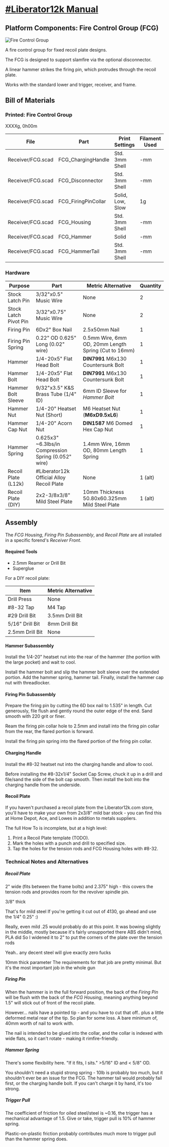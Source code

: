 # [\#Liberator12k Manual](../README.md)

## Platform Components: Fire Control Group (FCG)

![Fire Control Group](FCG.png)

A fire control group for fixed recoil plate designs.

The FCG is designed to support slamfire via the optional disconnector.

A linear hammer strikes the firing pin, which protrudes through the recoil plate.

Works with the standard lower and trigger, receiver, and frame.

## Bill of Materials

### Printed: Fire Control Group

XXXXg, 0h00m

| File                | Part                | Print Settings   | Filament Used | Print Time |
|---------------------|---------------------|------------------|---------------|------------|
| Receiver/FCG.scad   | FCG_ChargingHandle  | Std. 3mm Shell   | -mm           | -h-m       |
| Receiver/FCG.scad   | FCG_Disconnector    | Std. 3mm Shell   | -mm           | -h-m       |
| Receiver/FCG.scad   | FCG_FiringPinCollar | Solid, Low, Slow | 1g            | 0h48m      |
| Receiver/FCG.scad   | FCG_Housing         | Std. 3mm Shell   | -mm           | -h-m       |
| Receiver/FCG.scad   | FCG_Hammer          | Solid            | -mm           | -h-m       |
| Receiver/FCG.scad   | FCG_HammerTail      | Std. 3mm Shell   | -mm           | -h-m       |

### Hardware

| Purpose               | Part                                                 | Metric Alternative                                   | Quantity |
|-----------------------|------------------------------------------------------|------------------------------------------------------|----------|
| Stock Latch Pin       | 3/32"x0.5" Music Wire                                | None                                                 | 2        |
| Stock Latch Pivot Pin | 3/32"x0.75" Music Wire                               | None                                                 | 2        |
| Firing Pin            | 6Dx2" Box Nail                                       | 2.5x50mm Nail                                        | 1        |
| Firing Pin Spring     | 0.22" OD 0.625" Long (0.02" wire)                    | 0.5mm Wire, 6mm OD, 20mm Length Spring (Cut to 16mm) | 1        |
| Hammer                | 1/4-20x5" Flat Head Bolt                             | **DIN7991** M6x130 Countersunk Bolt                  | 1        |
| Hammer Bolt           | 1/4-20x5" Flat Head Bolt                             | **DIN7991** M6x130 Countersunk Bolt                  | 1        |
| Hammer Bolt Sleeve    | 9/32"x3.5" K&S Brass Tube (1/4" ID)                  | 6mm ID Sleeve for _Hammer Bolt_                      | 1        |
| Hammer Nut            | 1/4-20" Heatset Nut (Short)                          | M6 Heatset Nut (**M6xD9.5xL6**)                      | 1        |
| Hammer Cap Nut        | 1/4-20" Acorn Nut                                    | **DIN1587** M6 Domed Hex Cap Nut                     | 1        |
| Hammer Spring         | 0.625x3" ~6.3lbs/in Compression Spring (0.052" wire) | 1.4mm Wire, 16mm OD, 80mm Length Spring              | 1        |
| Recoil Plate (L12k)   | #Liberator12k Official Alloy Recoil Plate            | None                                                 | 1 (alt)  |
| Recoil Plate (DIY)    | 2x2-3/8x3/8" Mild Steel Plate                        | 10mm Thickness 50.80x60.325mm Mild Steel Plate       | 1 (alt)  |

## Assembly

The *FCG Housing*, *Firing Pin Subassembly*, and *Recoil Plate* are all installed in a specific forend's *Receiver
Front*.

#### Required Tools

* 2.5mm Reamer or Drill Bit
* Superglue

For a DIY recoil plate:

| Item             | Metric Alternative |
|------------------|--------------------|
| Drill Press      | None               |
| #8-32 Tap        | M4 Tap             |
| #29 Drill Bit    | 3.5mm Drill Bit    |
| 5/16" Drill Bit  | 8mm Drill Bit      |
| 2.5mm Drill Bit  | None               |

#### Hammer Subassembly

Install the 1/4-20" heatset nut into the rear of the hammer (the portion with the large pocket) and wait to cool.

Install the hammer bolt and slip the hammer bolt sleeve over the extended portion. Add the hammer spring, hammer tail.
Finally, install the hammer cap nut with threadlocker.

#### Firing Pin Subassembly

Prepare the firing pin by cutting the 6D box nail to 1.535" in length. Cut generously, file flush and gently round the
outer edge of the end. Sand smooth with 220 grit or finer.

Ream the firing pin collar hole to 2.5mm and install into the firing pin collar from the rear, the flared portion is
forward.

Install the firing pin spring into the flared portion of the firing pin collar.

#### Charging Handle

Install the \#8-32 heatset nut into the charging handle and allow to cool.

Before installing the \#8-32x1/4" Socket Cap Screw, chuck it up in a drill and file/sand the side of the bolt cap
smooth. Then install the bolt into the charging handle from the underside.

#### Recoil Plate

If you haven't purchased a recoil plate from the Liberator12k.com store, you'll have to make your own from 2x3/8" mild
bar stock - you can find this at Home Depot, Ace, and Lowes in addition to metals suppliers.

The full How To is incomplete, but at a high level:

1. Print a Recoil Plate template (TODO).
2. Mark the holes with a punch and drill to specified size.
3. Tap the holes for the tension rods and FCG Housing holes with #8-32.

### Technical Notes and Alternatives

##### Recoil Plate
2" wide (fits between the frame bolts)
and 2.375" high - this covers the tension rods and provides room for the revolver spindle pin.

3/8" thick

That's for mild steel
If you're getting it cut out of 4130, go ahead and use the 1/4"
0.25" :)

Really, even mild .25 would probably do at this point.
It was bowing slightly in the middle, mostly because it's fairly unsupported there
ABS didn't mind, PLA did
So I widened it to 2" to put the corners of the plate over the tension rods

Yeah.. any decent steel will give exactly zero fucks


10mm thick parameter The requirements for that job are pretty minimal.
But it's the most important job in the whole gun

##### Firing Pin
When the hammer is in the full forward position, the back of the *Firing Pin*
will be flush with the back of the *FCG Housing*, meaning anything beyond 1.5"
will stick out of front of the recoil plate.

However... nails have a pointed tip - and you have to cut that off..
plus a little deformed metal rear of the tip. So plan for some loss.
A bare minimum of, 40mm worth of nail to work with.

The nail is intended to be glued into the collar, and the collar is indexed with
wide flats, so it can't rotate - making it rimfire-friendly.

##### Hammer Spring
There's some flexibility here. "If it fits, I sits." >5/16" ID and < 5/8" OD.

You shouldn't need a stupid strong spring - 10lb is probably too much,
but it shouldn't ever be an issue for the FCG. The hammer tail would probably 
fail first, or the charging handle bolt. If you can't charge it by hand, it's
too strong.

##### Trigger Pull
The coefficient of friction for oiled steel/steel is ~0.16, the trigger has a
mechanical advantage of 1.5. Give or take, trigger pull is 10% of hammer spring.

Plastic-on-plastic friction probably contributes much more to trigger pull than
the hammer spring does.
